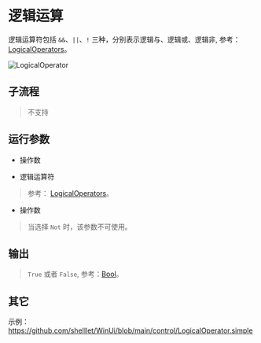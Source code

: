 # 逻辑运算 
逻辑运算符包括 `&&`、`||`、`!` 三种，分别表示逻辑与、逻辑或、逻辑非, 参考： [LogicalOperators](./enums/LogicalOperators.md)。

![LogicalOperator](./images/12.png ':size=90%')

## 子流程

> 不支持

## 运行参数


* 操作数
>
* 逻辑运算符
>  参考： [LogicalOperators](./enums/LogicalOperators.md)。
* 操作数
> 当选择 `Not` 时，该参数不可使用。

## 输出

> `True` 或者 `False`, 参考：[Bool](./types/Boolean.md)。

## 其它

示例：https://github.com/shelllet/WinUi/blob/main/control/LogicalOperator.simple




